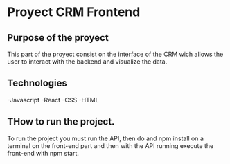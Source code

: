 # Proyect CRM Frontend
## Purpose of the proyect
This part of the proyect consist on the interface of the CRM wich allows the user to interact with the backend and visualize the data.
## Technologies 
 -Javascript
 -React
 -CSS
 -HTML
## THow to run the project.
To run the project you must run the API, then do and npm install on a terminal on the front-end part and then with the API running execute the front-end with npm start.

 
